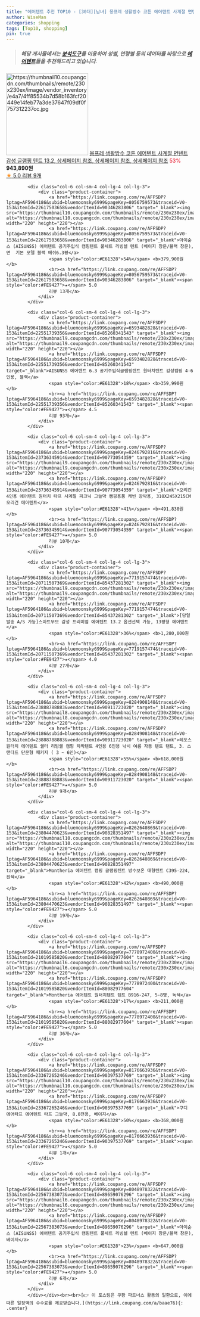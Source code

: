 ```yaml
---
title: "에어텐트 추천 TOP10 - [30대][남녀] 몽프레 생활방수 코튼 에어텐트 사계절 면텐트 감성 글램핑 텐트 13.2, 상세페이지 참조, 상세페이지 참조, 상세페이지 참조"
author: WiseMan
categories: shopping
tags: [Top10, shopping]
pin: true
---
```


> ##### 해당 게시물에서는 [**분석도구**](https://itemscout.io/)를 이용하여 **성별**, **연령별** 등의 데이터를 바탕으로 [**에어텐트**](https://link.coupang.com/a/baae76)들을 추천해드리고 있습니다.
<div class="container"><div class="row">
            <div class="col-6 col-sm-4 col-lg-4 col-lg-3">
                <div class="product-container">
                    <a href="https://link.coupang.com/re/AFFSDP?lptag=AF5964186&subid=bluemoonsky6999&pageKey=7671163356&traceid=V0-153&itemId=20464354874&vendorItemId=90544269704" target="_blank"><img src="https://thumbnail10.coupangcdn.com/thumbnails/remote/230x230ex/image/vendor_inventory/e4a7/4ff85534b7d58b163fcf20449e14feb77a3de37647f09df0f757312237cc.jpg" alt="https://thumbnail10.coupangcdn.com/thumbnails/remote/230x230ex/image/vendor_inventory/e4a7/4ff85534b7d58b163fcf20449e14feb77a3de37647f09df0f757312237cc.jpg" width="220" height="220"></a>
                    <a href="https://link.coupang.com/re/AFFSDP?lptag=AF5964186&subid=bluemoonsky6999&pageKey=7671163356&traceid=V0-153&itemId=20464354874&vendorItemId=90544269704" target="_blank">몽프레 생활방수 코튼 에어텐트 사계절 면텐트 감성 글램핑 텐트 13.2, 상세페이지 참조, 상세페이지 참조, 상세페이지 참조</a>
                    <span style="color:#E61328">53%</span> <b>943,890원</b>
                    <br><a href="https://link.coupang.com/re/AFFSDP?lptag=AF5964186&subid=bluemoonsky6999&pageKey=7671163356&traceid=V0-153&itemId=20464354874&vendorItemId=90544269704" target="_blank"><span style="color:#FE9427">★</span> 5.0
                    리뷰 9개</a>
                </div>
            </div>
            
            <div class="col-6 col-sm-4 col-lg-4 col-lg-3">
                <div class="product-container">
                    <a href="https://link.coupang.com/re/AFFSDP?lptag=AF5964186&subid=bluemoonsky6999&pageKey=8056759573&traceid=V0-153&itemId=22617503658&vendorItemId=90346283806" target="_blank"><img src="https://thumbnail10.coupangcdn.com/thumbnails/remote/230x230ex/image/vendor_inventory/570d/6c5f7799dc392503a677db644018ca573453810951d5e9f2e2cdf2f78c53.jpg" alt="https://thumbnail10.coupangcdn.com/thumbnails/remote/230x230ex/image/vendor_inventory/570d/6c5f7799dc392503a677db644018ca573453810951d5e9f2e2cdf2f78c53.jpg" width="220" height="220"></a>
                    <a href="https://link.coupang.com/re/AFFSDP?lptag=AF5964186&subid=bluemoonsky6999&pageKey=8056759573&traceid=V0-153&itemId=22617503658&vendorItemId=90346283806" target="_blank">아이순스 (AISUNSS) 에어텐트 공기주입식 캠핑텐트 풀세트 리빙쉘 텐트 (베이지 창문/블랙 창문), 면  기본 모델 블랙 메쉬6.3평</a>
                    <span style="color:#E61328">54%</span> <b>379,900원</b>
                    <br><a href="https://link.coupang.com/re/AFFSDP?lptag=AF5964186&subid=bluemoonsky6999&pageKey=8056759573&traceid=V0-153&itemId=22617503658&vendorItemId=90346283806" target="_blank"><span style="color:#FE9427">★</span> 5.0
                    리뷰 13개</a>
                </div>
            </div>
            
            <div class="col-6 col-sm-4 col-lg-4 col-lg-3">
                <div class="product-container">
                    <a href="https://link.coupang.com/re/AFFSDP?lptag=AF5964186&subid=bluemoonsky6999&pageKey=6593482828&traceid=V0-153&itemId=22551739356&vendorItemId=85260341543" target="_blank"><img src="https://thumbnail9.coupangcdn.com/thumbnails/remote/230x230ex/image/vendor_inventory/1d44/1737931c9d4f7d05309bb18138dfa1f6e9e98e4ff1e52e30bdb1dde73761.jpg" alt="https://thumbnail9.coupangcdn.com/thumbnails/remote/230x230ex/image/vendor_inventory/1d44/1737931c9d4f7d05309bb18138dfa1f6e9e98e4ff1e52e30bdb1dde73761.jpg" width="220" height="220"></a>
                    <a href="https://link.coupang.com/re/AFFSDP?lptag=AF5964186&subid=bluemoonsky6999&pageKey=6593482828&traceid=V0-153&itemId=22551739356&vendorItemId=85260341543" target="_blank">AISUNSS 에어텐트 6.3 공기주입식글램핑텐트 원터치텐트 감성캠핑 4-6인용, 블랙</a>
                    <span style="color:#E61328">18%</span> <b>359,990원</b>
                    <br><a href="https://link.coupang.com/re/AFFSDP?lptag=AF5964186&subid=bluemoonsky6999&pageKey=6593482828&traceid=V0-153&itemId=22551739356&vendorItemId=85260341543" target="_blank"><span style="color:#FE9427">★</span> 4.5
                    리뷰 93개</a>
                </div>
            </div>
            
            <div class="col-6 col-sm-4 col-lg-4 col-lg-3">
                <div class="product-container">
                    <a href="https://link.coupang.com/re/AFFSDP?lptag=AF5964186&subid=bluemoonsky6999&pageKey=8246792816&traceid=V0-153&itemId=23736345914&vendorItemId=90773054359" target="_blank"><img src="https://thumbnail9.coupangcdn.com/thumbnails/remote/230x230ex/image/vendor_inventory/5aba/331a2de67df40837d077d5802567cae8172c17b8bf2a7067cb25a8fb5cc4.jpg" alt="https://thumbnail9.coupangcdn.com/thumbnails/remote/230x230ex/image/vendor_inventory/5aba/331a2de67df40837d077d5802567cae8172c17b8bf2a7067cb25a8fb5cc4.jpg" width="220" height="220"></a>
                    <a href="https://link.coupang.com/re/AFFSDP?lptag=AF5964186&subid=bluemoonsky6999&pageKey=8246792816&traceid=V0-153&itemId=23736345914&vendorItemId=90773054359" target="_blank">오리건 4인용 에어텐트 원터치 타프 사계절 피크닉 그늘막 캠핑용품 캐빈 장박용, 310X245X215CM 오리건 에어텐트</a>
                    <span style="color:#E61328">41%</span> <b>491,830원</b>
                    <br><a href="https://link.coupang.com/re/AFFSDP?lptag=AF5964186&subid=bluemoonsky6999&pageKey=8246792816&traceid=V0-153&itemId=23736345914&vendorItemId=90773054359" target="_blank"><span style="color:#FE9427">★</span> 5.0
                    리뷰 10개</a>
                </div>
            </div>
            
            <div class="col-6 col-sm-4 col-lg-4 col-lg-3">
                <div class="product-container">
                    <a href="https://link.coupang.com/re/AFFSDP?lptag=AF5964186&subid=bluemoonsky6999&pageKey=7719157474&traceid=V0-153&itemId=20711507369&vendorItemId=85437281302" target="_blank"><img src="https://thumbnail9.coupangcdn.com/thumbnails/remote/230x230ex/image/vendor_inventory/3846/6b70828ddde14810185b23d94945202d33485a001490c0c97b7228d610da.jpg" alt="https://thumbnail9.coupangcdn.com/thumbnails/remote/230x230ex/image/vendor_inventory/3846/6b70828ddde14810185b23d94945202d33485a001490c0c97b7228d610da.jpg" width="220" height="220"></a>
                    <a href="https://link.coupang.com/re/AFFSDP?lptag=AF5964186&subid=bluemoonsky6999&pageKey=7719157474&traceid=V0-153&itemId=20711507369&vendorItemId=85437281302" target="_blank">[당일 발송 A/S 가능]스마트무브 감성 프리미엄 에어텐트 13.2 옵션선택 가능, 13평형 에어텐트</a>
                    <span style="color:#E61328">36%</span> <b>1,280,000원</b>
                    <br><a href="https://link.coupang.com/re/AFFSDP?lptag=AF5964186&subid=bluemoonsky6999&pageKey=7719157474&traceid=V0-153&itemId=20711507369&vendorItemId=85437281302" target="_blank"><span style="color:#FE9427">★</span> 4.0
                    리뷰 27개</a>
                </div>
            </div>
            
            <div class="col-6 col-sm-4 col-lg-4 col-lg-3">
                <div class="product-container">
                    <a href="https://link.coupang.com/re/AFFSDP?lptag=AF5964186&subid=bluemoonsky6999&pageKey=8284908148&traceid=V0-153&itemId=23888788883&vendorItemId=90911723020" target="_blank"><img src="https://thumbnail8.coupangcdn.com/thumbnails/remote/230x230ex/image/vendor_inventory/3884/f45a0a74d95a88d3385f68f9ddede1b13ecfd72b6929c9460059c8b69e94.png" alt="https://thumbnail8.coupangcdn.com/thumbnails/remote/230x230ex/image/vendor_inventory/3884/f45a0a74d95a88d3385f68f9ddede1b13ecfd72b6929c9460059c8b69e94.png" width="220" height="220"></a>
                    <a href="https://link.coupang.com/re/AFFSDP?lptag=AF5964186&subid=bluemoonsky6999&pageKey=8284908148&traceid=V0-153&itemId=23888788883&vendorItemId=90911723020" target="_blank">레포스 원터치 에어텐트 쉘터 리빙쉘 캠핑 차박텐트 4인용 6인용 낚시 여름 자동 텐트 탠트, 3. 스탠다드 단문형 패키지 ( 3 ~ 6인)</a>
                    <span style="color:#E61328">55%</span> <b>618,000원</b>
                    <br><a href="https://link.coupang.com/re/AFFSDP?lptag=AF5964186&subid=bluemoonsky6999&pageKey=8284908148&traceid=V0-153&itemId=23888788883&vendorItemId=90911723020" target="_blank"><span style="color:#FE9427">★</span> 5.0
                    리뷰 9개</a>
                </div>
            </div>
            
            <div class="col-6 col-sm-4 col-lg-4 col-lg-3">
                <div class="product-container">
                    <a href="https://link.coupang.com/re/AFFSDP?lptag=AF5964186&subid=bluemoonsky6999&pageKey=8262640869&traceid=V0-153&itemId=23804470623&vendorItemId=90828351497" target="_blank"><img src="https://thumbnail10.coupangcdn.com/thumbnails/remote/230x230ex/image/vendor_inventory/0270/a670bcad2b19ea8eb30f1ea827fd87e7b6ec98a17580e3c6ad578c9e5b47.png" alt="https://thumbnail10.coupangcdn.com/thumbnails/remote/230x230ex/image/vendor_inventory/0270/a670bcad2b19ea8eb30f1ea827fd87e7b6ec98a17580e3c6ad578c9e5b47.png" width="220" height="220"></a>
                    <a href="https://link.coupang.com/re/AFFSDP?lptag=AF5964186&subid=bluemoonsky6999&pageKey=8262640869&traceid=V0-153&itemId=23804470623&vendorItemId=90828351497" target="_blank">Montheria 에어텐트 캠핑 글램핑텐트 방수보온 대형텐트 C395-224, 흰색</a>
                    <span style="color:#E61328">42%</span> <b>490,000원</b>
                    <br><a href="https://link.coupang.com/re/AFFSDP?lptag=AF5964186&subid=bluemoonsky6999&pageKey=8262640869&traceid=V0-153&itemId=23804470623&vendorItemId=90828351497" target="_blank"><span style="color:#FE9427">★</span> 5.0
                    리뷰 19개</a>
                </div>
            </div>
            
            <div class="col-6 col-sm-4 col-lg-4 col-lg-3">
                <div class="product-container">
                    <a href="https://link.coupang.com/re/AFFSDP?lptag=AF5964186&subid=bluemoonsky6999&pageKey=7778972400&traceid=V0-153&itemId=21019585820&vendorItemId=88082977604" target="_blank"><img src="https://thumbnail6.coupangcdn.com/thumbnails/remote/230x230ex/image/vendor_inventory/751c/c2fa97d25814b6b4f6b98891166c0684b3d7ba0268b68f9d4cd4491683c9.png" alt="https://thumbnail6.coupangcdn.com/thumbnails/remote/230x230ex/image/vendor_inventory/751c/c2fa97d25814b6b4f6b98891166c0684b3d7ba0268b68f9d4cd4491683c9.png" width="220" height="220"></a>
                    <a href="https://link.coupang.com/re/AFFSDP?lptag=AF5964186&subid=bluemoonsky6999&pageKey=7778972400&traceid=V0-153&itemId=21019585820&vendorItemId=88082977604" target="_blank">Montheria 에어텐트 원터치텐트 텐트 B916-247, 5-8명, 녹색</a>
                    <span style="color:#E61328">17%</span> <b>211,000원</b>
                    <br><a href="https://link.coupang.com/re/AFFSDP?lptag=AF5964186&subid=bluemoonsky6999&pageKey=7778972400&traceid=V0-153&itemId=21019585820&vendorItemId=88082977604" target="_blank"><span style="color:#FE9427">★</span> 5.0
                    리뷰 36개</a>
                </div>
            </div>
            
            <div class="col-6 col-sm-4 col-lg-4 col-lg-3">
                <div class="product-container">
                    <a href="https://link.coupang.com/re/AFFSDP?lptag=AF5964186&subid=bluemoonsky6999&pageKey=8176663936&traceid=V0-153&itemId=23367265246&vendorItemId=90397537769" target="_blank"><img src="https://thumbnail10.coupangcdn.com/thumbnails/remote/230x230ex/image/vendor_inventory/c9c8/e4ce43609e0b1e02b4233d775b3e571da3999fd25d8904fac99fb2a13200.jpg" alt="https://thumbnail10.coupangcdn.com/thumbnails/remote/230x230ex/image/vendor_inventory/c9c8/e4ce43609e0b1e02b4233d775b3e571da3999fd25d8904fac99fb2a13200.jpg" width="220" height="220"></a>
                    <a href="https://link.coupang.com/re/AFFSDP?lptag=AF5964186&subid=bluemoonsky6999&pageKey=8176663936&traceid=V0-153&itemId=23367265246&vendorItemId=90397537769" target="_blank">쿠디 에어타프 에어텐트 타프 그늘막, 8.0전용, 베이지</a>
                    <span style="color:#E61328">50%</span> <b>368,000원</b>
                    <br><a href="https://link.coupang.com/re/AFFSDP?lptag=AF5964186&subid=bluemoonsky6999&pageKey=8176663936&traceid=V0-153&itemId=23367265246&vendorItemId=90397537769" target="_blank"><span style="color:#FE9427">★</span> 5.0
                    리뷰 1개</a>
                </div>
            </div>
            
            <div class="col-6 col-sm-4 col-lg-4 col-lg-3">
                <div class="product-container">
                    <a href="https://link.coupang.com/re/AFFSDP?lptag=AF5964186&subid=bluemoonsky6999&pageKey=8048978322&traceid=V0-153&itemId=22567383073&vendorItemId=89659076296" target="_blank"><img src="https://thumbnail6.coupangcdn.com/thumbnails/remote/230x230ex/image/vendor_inventory/5ecb/375383978ecf1f3bafcdac92650bb1874e2cb869dc4adb4de8a6baedcf05.jpg" alt="https://thumbnail6.coupangcdn.com/thumbnails/remote/230x230ex/image/vendor_inventory/5ecb/375383978ecf1f3bafcdac92650bb1874e2cb869dc4adb4de8a6baedcf05.jpg" width="220" height="220"></a>
                    <a href="https://link.coupang.com/re/AFFSDP?lptag=AF5964186&subid=bluemoonsky6999&pageKey=8048978322&traceid=V0-153&itemId=22567383073&vendorItemId=89659076296" target="_blank">아이순스 (AISUNSS) 에어텐트 공기주입식 캠핑텐트 풀세트 리빙쉘 텐트 (베이지 창문/블랙 창문), 베이지</a>
                    <span style="color:#E61328">23%</span> <b>647,000원</b>
                    <br><a href="https://link.coupang.com/re/AFFSDP?lptag=AF5964186&subid=bluemoonsky6999&pageKey=8048978322&traceid=V0-153&itemId=22567383073&vendorItemId=89659076296" target="_blank"><span style="color:#FE9427">★</span> 5.0
                    리뷰 6개</a>
                </div>
            </div>
            </div></div><br><br>[👉 이 포스팅은 쿠팡 파트너스 활동의 일환으로, 이에 따른 일정액의 수수료를 제공받습니다.](https://link.coupang.com/a/baae76){: .center}